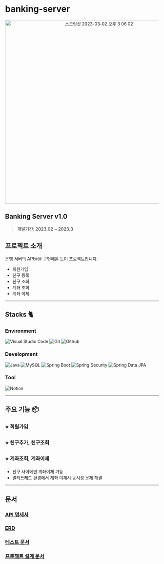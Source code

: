 # banking-server


<div align="center">
<img width="600" alt="스크린샷 2023-03-02 오후 3 06 02" src="https://user-images.githubusercontent.com/62919440/222344883-beba68c3-6e6d-42c7-92bd-762db0aaa323.png">

</div>

## Banking Server v1.0
> **개발기간: 2023.02 ~ 2023.3**

## 프로젝트 소개

은행 서버의 API들을 구현해본 토이 프로젝트입니다.
- 회원가입
- 친구 등록
- 친구 조회
- 계좌 조회
- 계좌 이체

---

## Stacks 🐈

### Environment
![Visual Studio Code](https://img.shields.io/badge/Visual%20Studio%20Code-007ACC?style=for-the-badge&logo=Visual%20Studio%20Code&logoColor=white)
![Git](https://img.shields.io/badge/Git-F05032?style=for-the-badge&logo=Git&logoColor=white)
![Github](https://img.shields.io/badge/GitHub-181717?style=for-the-badge&logo=GitHub&logoColor=white)             

### Development
![Java](https://img.shields.io/badge/java-007396?style=for-the-badge&logo=java&logoColor=white)
![MySQL](https://img.shields.io/badge/mysql-4479A1?style=for-the-badge&logo=mysql&logoColor=white)
![Spring Boot](https://img.shields.io/badge/springboot-6DB33F?style=for-the-badge&logo=springboot&logoColor=white)
![Spring Security](https://img.shields.io/badge/springsecurity-6DB33F?style=for-the-badge&logo=springsecurity&logoColor=white)
![Spring Data JPA](https://img.shields.io/badge/springdatajpa-6DB33F?style=for-the-badge&logo=springdatajpa&logoColor=white)

### Tool
![Notion](https://img.shields.io/badge/Notion-000000?style=for-the-badge&logo=Notion&logoColor=white)

---
## 주요 기능 📦

### ⭐️ 회원가입

### ⭐️ 친구추가, 친구조회

### ⭐️ 계좌조회, 계좌이체
- 친구 사이에만 계좌이체 가능
- 멀티쓰레드 환경에서 계좌 이체시 동시성 문제 해결

---
## 문서

### [API 명세서](https://garden-ing.notion.site/API-cf012f4cb2fb43a49ff65f8550fb3171)
### [ERD](https://github.com/ap3334/banking-server/blob/master/docs/erd.md)
### [테스트 문서](https://github.com/ap3334/banking-server/blob/master/docs/test.md)
### [프로젝트 설계 문서](https://github.com/ap3334/banking-server/blob/master/docs/project.md)

